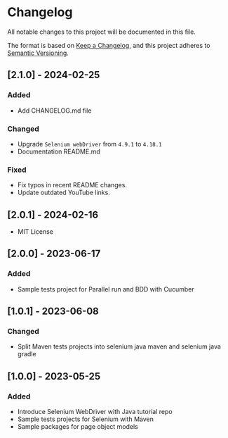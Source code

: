 # Changelog

All notable changes to this project will be documented in this file.

The format is based on [Keep a Changelog](https://keepachangelog.com/en/1.0.0/),
and this project adheres to [Semantic Versioning](https://semver.org/spec/v2.0.0.html).

## [2.1.0] - 2024-02-25

### Added
- Add CHANGELOG.md file

### Changed

- Upgrade `Selenium webDriver` from `4.9.1`  to `4.18.1`
- Documentation README.md

### Fixed

- Fix typos in recent README changes.
- Update outdated YouTube links.

## [2.0.1] - 2024-02-16

- MIT License

## [2.0.0] - 2023-06-17

### Added

- Sample tests project for Parallel run and BDD with Cucumber

## [1.0.1] - 2023-06-08

### Changed

- Split Maven tests projects into selenium java maven and selenium java gradle

## [1.0.0] - 2023-05-25

### Added

- Introduce Selenium WebDriver with Java tutorial repo
- Sample tests projects for Selenium with Maven
- Sample packages for page object models